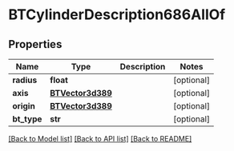 # BTCylinderDescription686AllOf

## Properties
Name | Type | Description | Notes
------------ | ------------- | ------------- | -------------
**radius** | **float** |  | [optional] 
**axis** | [**BTVector3d389**](BTVector3d389.md) |  | [optional] 
**origin** | [**BTVector3d389**](BTVector3d389.md) |  | [optional] 
**bt_type** | **str** |  | [optional] 

[[Back to Model list]](../README.md#documentation-for-models) [[Back to API list]](../README.md#documentation-for-api-endpoints) [[Back to README]](../README.md)


